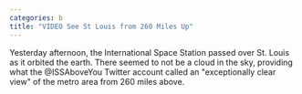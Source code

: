 ```yaml
---
categories: b
title: "VIDEO See St Louis from 260 Miles Up"
---
```


      
      

      
       
  Yesterday afternoon, the International Space Station passed over St. Louis as it orbited the earth. There seemed to not be a cloud in the sky, providing what the @ISSAboveYou Twitter account called an "exceptionally clear view" of the metro area from 260 miles above.